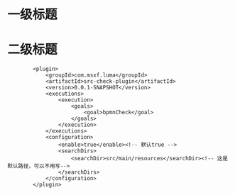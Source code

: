 # 一级标题

# 二级标题

			<plugin>
				<groupId>com.msxf.luma</groupId>
				<artifactId>src-check-plugin</artifactId>
				<version>0.0.1-SNAPSHOT</version>
				<executions>
					<execution>
						<goals>
							<goal>bpmnCheck</goal>
						</goals>
					</execution>
				</executions>
				<configuration>
					<enable>true</enable><!-- 默认true -->
					<searchDirs>
						<searchDir>src/main/resources</searchDir><!-- 这是默认路径，可以不用写-->
					</searchDirs>
				</configuration>
			</plugin>	

